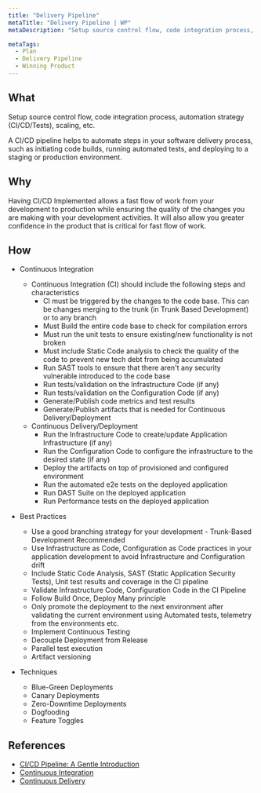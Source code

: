 ```yaml
---
title: "Delivery Pipeline"
metaTitle: "Delivery Pipeline | WP"
metaDescription: "Setup source control flow, code integration process, automation strategy (CI/CD/Tests), scaling, etc. A CI/CD pipeline helps you automate steps in your software delivery process, such as initiating code builds, running automated tests, and deploying to a staging or production environment."

metaTags:
  - Plan
  - Delivery Pipeline
  - Winning Product 
---
```



## What

Setup source control flow, code integration process, automation strategy (CI/CD/Tests), scaling, etc.

A CI/CD pipeline helps to automate steps in your software delivery process, such as initiating code builds, running automated tests, and deploying to a staging or production environment.


## Why

Having CI/CD Implemented allows a fast flow of work from your development to production while ensuring the quality of the changes you are making with your development activities. It will also allow you greater confidence in the product that is critical for fast flow of work.


## How

- Continuous Integration

  - Continuous Integration (CI) should include the following steps and characteristics
    - CI must be triggered by the changes to the code base. This can be changes merging to the trunk (in Trunk Based Development) or to any branch
    - Must Build the entire code base to check for compilation errors
    - Must run the unit tests to ensure existing/new functionality is not broken
    - Must include Static Code analysis to check the quality of the code to prevent new tech debt from being accumulated
    - Run SAST tools to ensure that there aren't any security vulnerable introduced to the code base
    - Run tests/validation on the Infrastructure Code (if any)
    - Run tests/validation on the Configuration Code (if any)
    - Generate/Publish code metrics and test results
    - Generate/Publish artifacts that is needed for Continuous Delivery/Deployment
  - Continuous Delivery/Deployment
    - Run the Infrastructure Code to create/update Application Infrastructure (if any)
    - Run the Configuration Code to configure the infrastructure to the desired state (if any)
    - Deploy the artifacts on top of provisioned and configured environment
    - Run the automated e2e tests on the deployed application
    - Run DAST Suite on the deployed application
    - Run Performance tests on the deployed application

- Best Practices

  - Use a good branching strategy for your development - Trunk-Based Development Recommended
  - Use Infrastructure as Code, Configuration as Code practices in your application development to avoid Infrastructure and Configuration drift
  - Include Static Code Analysis, SAST (Static Application Security Tests), Unit test results and coverage in the CI pipeline
  - Validate Infrastructure Code, Configuration Code in the CI Pipeline
  - Follow Build Once, Deploy Many principle
  - Only promote the deployment to the next environment after validating the current environment using Automated tests, telemetry from the environments etc.
  - Implement Continuous Testing
  - Decouple Deployment from Release
  - Parallel test execution
  - Artifact versioning

- Techniques
  - Blue-Green Deployments
  - Canary Deployments
  - Zero-Downtime Deployments
  - Dogfooding
  - Feature Toggles


## References

- [CI/CD Pipeline: A Gentle Introduction](https://semaphoreci.com/blog/cicd-pipeline)
- [Continuous Integration](https://en.wikipedia.org/wiki/Continuous_integration)
- [Continuous Delivery](https://en.wikipedia.org/wiki/Continuous_delivery)
